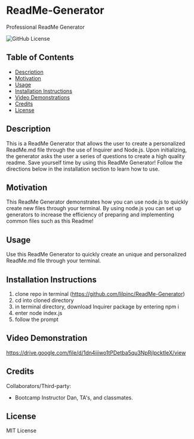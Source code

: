 # ReadMe-Generator
Professional ReadMe Generator

![GitHub License](https://img.shields.io/badge/License-MIT%20License-green.svg)

## Table of Contents

* [Description](#Description)
* [Motivation](#Motivation)
* [Usage](#Usage)
* [Installation Instructions](#Installation-instructions)
* [Video Demonstrations](#Video-demonstration)
* [Credits](#credits)
* [License](#credits)

## Description

This is a ReadMe Generator that allows the user to create a personalized ReadMe.md file through the use of Inquirer and Node.js. Upon initializing, the generator asks the user a series of questions to create a high quality readme. Save yourself time by using this ReadMe Generator! Follow the directions below in the installation section to learn how to use.

## Motivation

This ReadMe Generator demonstrates how you can use node.js to quickly create new files through your terminal. By using node.js you can set up generators to increase the efficiency of preparing and implementing common files such as this Readme! 

## Usage

Use this ReadMe Generator to quickly create an unique and personalized ReadMe.md file through your terminal. 

## Installation Instructions

1. clone repo in terminal (https://github.com/lilpinc/ReadMe-Generator)
2. cd into cloned directory 
3. in terminal directory, download Inquirer package by entering npm i
4. enter node index.js
5. follow the prompt


## Video Demonstration

https://drive.google.com/file/d/1dn4iiiwo1tPDetba5qu3NpRjIpcktIeX/view

## Credits

Collaborators/Third-party: 

- Bootcamp Instructor Dan, TA's, and classmates.


## License

MIT License


